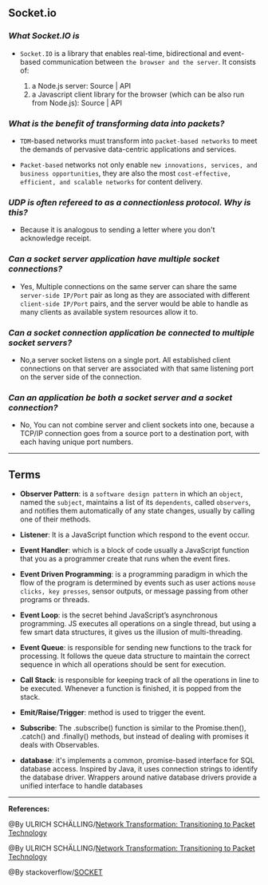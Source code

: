 ## **Socket.io**

### ***What Socket.IO is***

- `Socket.IO` is a library that enables real-time, bidirectional and event-based communication between `the browser and the server`. It consists of:

   1. a Node.js server: Source | API
   2. a Javascript client library for the browser (which can be also run from Node.js): Source | API

### ***What is the benefit of transforming data into packets?***

- `TDM`-based networks must transform into `packet-based networks` to meet the demands of pervasive data-centric applications and services.

- `Packet-based` networks not only enable `new innovations, services, and business opportunities`, they are also the most `cost-effective, efficient, and scalable networks` for content delivery.

### ***UDP is often refereed to as a connectionless protocol. Why is this?***

- Because it is analogous to sending a letter where you don't acknowledge receipt.

### ***Can a socket server application have multiple socket connections?***

- Yes, Multiple connections on the same server can share the same `server-side IP/Port` pair as long as they are associated with different `client-side IP/Port` pairs, and the server would be able to handle as many clients as available system resources allow it to.

### ***Can a socket connection application be connected to multiple socket servers?***

-  No,a server socket listens on a single port. All established client connections on that server are associated with that same listening port on the server side of the connection.

### ***Can an application be both a socket server and a socket connection?***

- No, You can not combine server and client sockets into one, because a TCP/IP connection goes from a source port to a destination port, with each having unique port numbers.
-----------------------------------------------

## **Terms**

- **Observer Pattern**: is a `software design pattern` in which an `object`, named the `subject`, maintains a list of its `dependents`, called `observers`, and notifies them automatically of any state changes, usually by calling one of their methods.

- **Listener**: It is a JavaScript function which respond to the event occur.

- **Event Handler**: which is a block of code usually a JavaScript function that you as a programmer create that runs when the event fires.

- **Event Driven Programming**:  is a programming paradigm in which the flow of the program is determined by events such as user actions `mouse clicks, key presses`, sensor outputs, or message passing from other programs or threads. 

- **Event Loop**: is the secret behind JavaScript’s asynchronous programming. JS executes all operations on a single thread, but using a few smart data structures, it gives us the illusion of multi-threading.

- **Event Queue**: is responsible for sending new functions to the track for processing. It follows the queue data structure to maintain the correct sequence in which all operations should be sent for execution.

- **Call Stack**: is responsible for keeping track of all the operations in line to be executed. Whenever a function is finished, it is popped from the stack.

- **Emit/Raise/Trigger**: method is used to trigger the event.

- **Subscribe**: The .subscribe() function is similar to the Promise.then(), .catch() and .finally() methods, but instead of dealing with promises it deals with Observables.

- **database**:  it's implements a common, promise-based interface for SQL database access. Inspired by Java, it uses connection strings to identify the database driver. Wrappers around native database drivers provide a unified interface to handle databases
-----------------------------------------------

**References:**

@By ULRICH SCHÄLLING/[Network Transformation: Transitioning to Packet Technology](https://socket.io/docs/v4/index.html) 

@By ULRICH SCHÄLLING/[Network Transformation: Transitioning to Packet Technology](https://fntsoftware.com/blog/network-transformation-transitioning-to-packet-technology/)

@By stackoverflow/[SOCKET](https://stackoverflow.com/questions/11129212/tcp-can-two-different-sockets-share-a-port)
